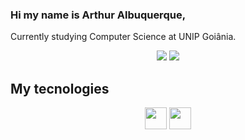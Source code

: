 ### Hi my name is Arthur Albuquerque,
Currently studying Computer Science at UNIP Goiânia.
<div align='center'>
  <img src="https://github-readme-stats.vercel.app/api?username=Arthurosu&show_icons=true&count_private=true&theme=radical">
  <img src="https://github-readme-stats.vercel.app/api/top-langs/?username=Arthurosu&show_icons=true&count_private=true&theme=radical&layout=compact" >
</div>

## My tecnologies
<div align='center'>
  <img src="https://img.shields.io/badge/HTML5-E34F26?style=for-the-badge&logo=html5&logoColor=white" height="35">
  <img src="https://img.shields.io/badge/CSS3-1572B6?style=for-the-badge&logo=css3&logoColor=dark" height="35">
</div>
